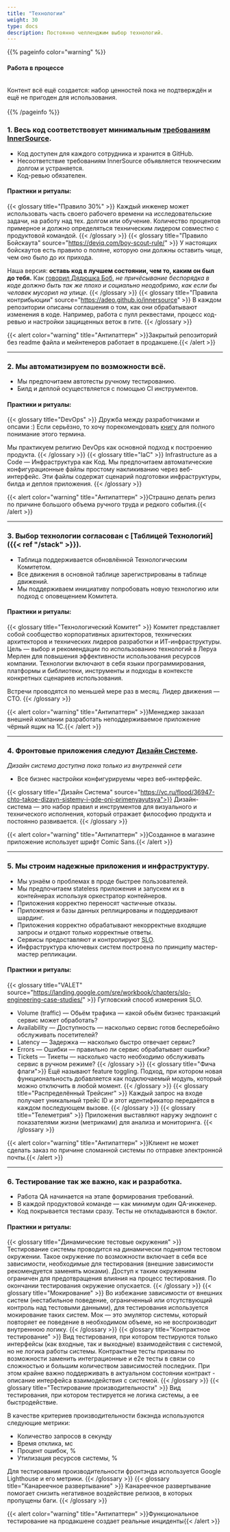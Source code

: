```yaml
---
title: "Технологии"
weight: 30
type: docs
description: Постоянно челленджим выбор технологий.
---
```


{{% pageinfo color="warning" %}}
<h4>Работа в процессе</h4><br />
Контент всё ещё создается: набор ценностей пока не подтверждён и ещё не пригоден для использования. <br /><br />
{{% /pageinfo %}}

### 1. Весь код соответствовует минимальным [требованиям InnerSource](https://adeo.github.io/innersource/).

* Код доступен для каждого сотрудника и хранится в GitHub.
* Несоответствие требованиям InnerSource объявляется техническим долгом и устраняется.
* Код-ревью обязателен.

#### Практики и ритуалы: 
{{< glossary title="Правило 30%" >}}
Каждый инженер может использовать часть своего рабочего времени на исследовательские задачи, на работу над тех. долгом или обучение.
Количество процентов примерное и должно определяться техническим лидером совместно с продуктовой командой.
{{< /glossary >}}
{{< glossary title="Правило Бойскаута" source="https://deviq.com/boy-scout-rule/" >}}
У настоящих бойскаутов есть правило о поляне, которую они должны оставить чище, чем оно было до их прихода.

Наша версия: **оставь код в лучшем состоянии, чем то, каким он был до тебя.**
Как [говорил Дядюшка Боб](https://www.oreilly.com/library/view/97-things-every/9780596809515/ch08.html), *не причёсывание беспорядка в коде должно быть так же плохо и социально неодобримо, как если бы человек мусорил на улице.*
{{< /glossary >}}
{{< glossary title="Правила контрибьюции" source="https://adeo.github.io/innersource" >}}
В каждом репозитории описаны соглашения о том, как они обрабатывают изменения в коде. Например, работа с пулл реквестами, процесс код-ревью и настройки защищенных веток в гите.
{{< /glossary >}}

{{< alert color="warning" title="Антипаттерн" >}}Закрытый репозиторий без readme файла и мейнтенеров работает в продакшене.{{< /alert >}}

---

### 2. Мы автоматизируем по возможности всё.

* Мы предпочитаем автотесты ручному тестированию.
* Билд и деплой осуществляется с помощью CI инструментов.

#### Практики и ритуалы: 
{{< glossary title="DevOps" >}}
Дружба между разработчиками и опсами :) Если серьёзно, то хочу порекомендовать [книгу](https://www.amazon.com/Phoenix-Project-DevOps-Helping-Business/dp/0988262592) для полного понимание этого термина.

Мы практикуем религию DevOps как основной подход к построению продукта.
{{< /glossary >}}
{{< glossary title="IaC" >}}
Infrastructure as a Code — Инфраструктура как Код. Мы предпочитаем автоматические конфигурационные файлы простому накликиванию через веб-интерфейс. Эти файлы содержат сценарий подготовки инфраструктуры, билда и деплоя приложения.
{{< /glossary >}}

{{< alert color="warning" title="Антипаттерн" >}}Страшно делать релиз по причине большого объема ручного труда и редкого события.{{< /alert >}}

---

### 3. Выбор технологии согласован с [Таблицей Технологий]({{< ref "/stack" >}}).

* Таблица поддерживается обновлённой Технологическим Комитетом.
* Все движения в основной таблице зарегистрированы в таблице движений.
* Мы поддерживаем инициативу попробовать новую технологию или подход с оповещением Комитета.

#### Практики и ритуалы: 
{{< glossary title="Технологический Комитет" >}}
Комитет представляет собой сообщество корпоративных архитекторов, технических архитекторов и технических лидеров разработки и ИТ-инфраструктуры. Цель — выбор и рекомендации по использованию технологий в Леруа Мерлен для повышения эффективности использования ресурсов компании. Технологии включают в себя языки программирования, платформы и библиотеки, инструменты и подходы в контексте конкретных сценариев использования.

Встречи проводятся по меньшей мере раз в месяц. Лидер движения — СТО.
{{< /glossary >}}

{{< alert color="warning" title="Антипаттерн" >}}Менеджер заказал внешней компании разработать неподдерживаемое приложение чёрный ящик на 1С.{{< /alert >}}

---

### 4. Фронтовые приложения следуют [Дизайн Системе](https://fronton.leroymerlin.ru/).
<i class="fa fa-lock mr-1"></i> <i>Дизайн система доступна пока только из внутренней сети</i>

* Все бизнес настройки конфигурируемы через веб-интерфейс.

{{< glossary title="Дизайн Система" source="https://vc.ru/flood/36947-chto-takoe-dizayn-sistemy-i-gde-oni-primenyayutsya">}}
Дизайн-система — это набор правил и инструментов для визуального и технического исполнения, который отражает философию продукта и постоянно развивается.
{{< /glossary >}}

{{< alert color="warning" title="Антипаттерн" >}}Созданное в магазине приложение использует шрифт Comic Sans.{{< /alert >}}

---

### 5. Мы строим надежные приложения и инфраструктуру.

* Мы узнаём о проблемах в проде быстрее пользователей.
* Мы предпочитаем stateless приложения и запускем их в контейнерах используя оркестратор контейнеров.
* Приложения корректно переносят частичные отказы.
* Приложения и базы данных реплицированы и поддердивают шардинг.
* Приложения корректно обрабатывают некорректные входящие запросы и отдают только корректные ответы.
* Сервисы предоставляют и контролируют <abbr data-toggle="tooltip" title="Service Level Objective — целевой уровень обслуживания, который провайдер сервиса стремится достичь.">SLO</abbr>.
* Инфраструктура ключевых систем построена по принципу мастер-мастер репликации.

#### Практики и ритуалы:
{{< glossary title="VALET" source="https://landing.google.com/sre/workbook/chapters/slo-engineering-case-studies/" >}}
Гугловский способ измерения SLO. 

* Volume (traffic) — Обьём трафика — какой обьём бизнес транзакций сервис может обработать?
* Availability — Доступность — насколько сервис готов бесперебойно обслуживать посетителей?
* Latency — Задержка — насколько быстро отвечает сервис?
* Errors — Ошибки — правильно ли сервис обрабатывает ошибки?
* Tickets — Тикеты — насколько часто необходимо обслуживать сервис в ручном режиме?
{{< /glossary >}}
{{< glossary title="Фича флаги">}}
Ещё называют feature toggling. Подход, при котором новая функциональность добавляется как подключаемый модуль,
который можно отключить в любой момент.
{{< /glossary >}}
{{< glossary title="Распределённый Трейсинг" >}}
Каждый запрос на входе получает уникальный трейс ID и этот идентификатор передаётся в каждом последующем вызове.
{{< /glossary >}}
{{< glossary title="Телеметрия" >}}
Приложения выставляют наружу эндпоинт с показателями жизни (метриками) для анализа и мониторинга.
{{< /glossary >}}

{{< alert color="warning" title="Антипаттерн" >}}Клиент не может сделать заказ по причине сломанной системы по отправке электронной почты.{{< /alert >}}

---

### 6. Тестирование так же важно, как и разработка.

* Работа QA начинается на этапе формирования требований.
* В каждой продуктовой команде –– как минимум один QA-инженер.
* Код покрывается тестами сразу. Тесты не откладываются в бэклог.

#### Практики и ритуалы: 
{{< glossary title="Динамические тестовые окружения" >}}
Тестирование системы проводится на динамически поднятом тестовом окружении. Такое окружение по возможности включает в себя все зависимости, необходимые для тестирования (внешние зависимости рекомендуется заменять моками). Доступ к таким окружениям ограничен для предотвращения влияния на процесс тестирования. По окончании тестирования окружение опускается.
{{< /glossary >}}
{{< glossary title="Мокирование" >}}
Во избежание зависимости от внешних систем (нестабильное поведение, ограниченный или отсутствующий контроль над тестовыми данными), для тестирования используется мокирование таких систем.
Мок — это эмулятор системы, который повторяет ее поведение в необходимом объеме, но не воспроизводит внутреннюю логику.
{{< /glossary >}}
{{< glossary title="Контрактное тестирование" >}}
Вид тестирования, при котором тестируются только интерфейсы (как входные, так и выходные) взаимодействия с системой, но не логика работы системы. Контрактные тесты призваны по возможности заменить интеграционные и e2e тесты в связи со сложностью и большим количеством зависимостей последних.
При этом крайне важно поддерживать в актуальном состоянии контракт - описание интерфейса взаимодействия с системой.
{{< /glossary >}}
{{< glossary title="Тестирование производительности" >}}
Вид тестирования, при котором тестируется не логика системы, а ее быстродействие.

В качестве критериев производительности бэкэнда используются следующие метрики:
* Количество запросов в секунду
* Время отклика, мс
* Процент ошибок, %
* Утилизация ресурсов системы, %

Для тестирования производительности фронтэнда используется Google Lighthouse и его метрики.
{{< /glossary >}}
{{< glossary title="Канареечное развертывание" >}}
Канареечное развертывание помогает снизить негативное воздействие релизов, в которых пропущены баги. 
{{< /glossary >}}

{{< alert color="warning" title="Антипаттерн" >}}Функциональное тестирование на продакшене создает реальные инциденты{{< /alert >}}
